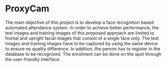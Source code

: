 # ProxyCam
The main objective of this project is to develop a face recognition based automated attendance system. In order to achieve better performance, the test images and training images of this proposed approach are limited to frontal and upright facial images that consist of a single face only. The test images and training images have to be captured by using the same device to ensure no quality difference. In addition, the person has to register in the database to be recognized. The enrolment can be done on the spot through the user-friendly interface.
